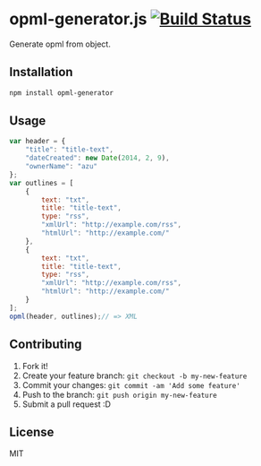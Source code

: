 # opml-generator.js [![Build Status](https://travis-ci.org/azu/opml-generator.svg)](https://travis-ci.org/azu/opml-generator)

Generate opml from object.

## Installation

```sh
npm install opml-generator
```

## Usage

``` js
var header = {
    "title": "title-text",
    "dateCreated": new Date(2014, 2, 9),
    "ownerName": "azu"
};
var outlines = [
    {
        text: "txt",
        title: "title-text",
        type: "rss",
        "xmlUrl": "http://example.com/rss",
        "htmlUrl": "http://example.com/"
    },
    {
        text: "txt",
        title: "title-text",
        type: "rss",
        "xmlUrl": "http://example.com/rss",
        "htmlUrl": "http://example.com/"
    }
];
opml(header, outlines);// => XML
```

## Contributing

1. Fork it!
2. Create your feature branch: `git checkout -b my-new-feature`
3. Commit your changes: `git commit -am 'Add some feature'`
4. Push to the branch: `git push origin my-new-feature`
5. Submit a pull request :D

## License

MIT
